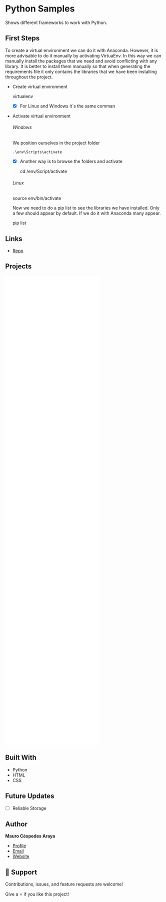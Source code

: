   # Python Samples
  Shows different frameworks to work with Python.

  ## First Steps

  To create a virtual environment we can do it with Anaconda. However, it is more advisable to do it manually by activating VirtuaEnv. In this way we can manually install the packages that we need and avoid conflicting with any library. It is better to install them manually so that when generating the requirements file it only contains the libraries that we have been installing throughout the project.

  - Create virtual environment

    virtualenv <name>

    - [x] For Linux and Windows it´s the same comman

  - Activate  virtual environment

    ###### Windows

      We position ourselves in the project folder

        .\env\Scripts\activate

      - [x] Another way is to browse the folders and activate

        cd /env/Script/activate

    ###### Linux

      source env/bin/activate  

    Now we need to do a pip list to see the libraries we have installed. Only a few should appear by default. If we do it with Anaconda many appear.

	   pip list

  ## Links

   - [Repo](https://github.com/mcespedesWK/PythonSamples)

   ## Projects

   ![Basic Python](/BasicProgrammingExercises/README.md)
   ![Create Libraries](/CreateLibraries/README.md)
   ![Django](/Django/README.md)
   ![Samples](/examples/README.md)
   ![Flask](/Flask/README.md)
   ![Modules](/ModulesPackages/README.md)
   ![Web Devs](/my_projectWeb/README.md)
   ![Sockets](/Sockets/README.md)
   ![Threats](/Threats/README.md)
   ![Tkinter](/Tkinter/README.md)


   ## Built With

   - Python
   - HTML
   - CSS

   ## Future Updates

   - [ ] Reliable Storage

   ## Author

   **Mauro Céspedes Araya**

   - [Profile](https://github.com/rohit19060 "Rohit jain")
   - [Email](mailto:mauro.cespedesaraya@wolterskluwer.com?subject=Hi "Hi!")
   - [Website](https://maurocespedes.notion.site/Mauro-C-spedes-Araya-dd59fd760a8b4060ae1423ad78b1e2f3)

   ## 🤝 Support

   Contributions, issues, and feature requests are welcome!

   Give a ⭐️ if you like this project!
